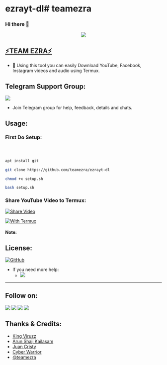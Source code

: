 # ezrayt-dl# teamezra

### Hi there 👋

<!--
**Exra Youtube Downloader** is a ✨ _special_ ✨ repository because its `README.md` (this file) appears on your GitHub profile.

Here are some ideas to get you started:

- 🔭 Faster Download in Slow Speed Internet
- 🌱 Faster Loading
- 👯 Fast Share in Launchet
- 🤔 Smooth Overall Working
- 💬 Shorts,Yt-Playlist Downloads
- 📫 From Team Ezra 
- 😄 Able to Download in Different Qualities
- ⚡ High Quality Audio Definition
-->

[<p align="center">
<img src="https://telegra.ph/file/dcaa2520bf493bf48a69c.jpg">](https://youtube.com/channel/UCd27MwwdTQ530Sy6qyxZBqw)

## [⚡TEAM EZRA⚡](https://t.me/teamEzra)

- 🔭 Using this tool you can easily Download YouTube, Facebook, Instagram videos and audio using Termux.

## Telegram Support Group:
<a href="https://t.me/teamEzra"><img src="https://img.shields.io/badge/Join-Telegram%20Group-blue.svg?logo=telegram"></a>

* Join Telegram group for help, feedback, details and chats.

## Usage:
### First Do Setup:
```bash



apt install git

git clone https://github.com/teamezra/ezrayt-dl

chmod +x setup.sh

bash setup.sh
```
### Share YouTube Video to Termux:
[![Share Video](https://telegra.ph/file/265d9e748f703f227dbca.jpg)](https://t.me/teamEzra)

[![With Termux](https://telegra.ph/file/8fd546c37ab766da2b1c8.jpg)](https://t.me/teamEzra)

#### Note:


## License:
[![GitHub](https://img.shields.io/github/license/teamezra/ezrayt-dl?color=blue)](https://github.com/teamezra/ezrayt-dl/blob/master/LICENSE)

- If you need more help:
    - <a href="https://t.me/teamezra"><img src="https://img.shields.io/badge/Join-Telegram%20Group-blue.svg?logo=telegram"></a>
---

## Follow on:
<a href="https://github.com/teamezra"><img src="https://img.shields.io/badge/GitHub-Follow%20on%20GitHub-inactive.svg?logo=github"></a> <a href="https://twitter.com/teamezra"><img src="https://img.shields.io/badge/Twitter-Follow%20on%20Twitter-informational.svg?logo=twitter"></a> <a href="https://facebook.com/teamezra"><img src="https://img.shields.io/badge/Facebook-Follow%20on%20Facebook-blue.svg?logo=facebook"></a> <a href="https://instagram.com/teamezra"><img src="https://img.shields.io/badge/Instagram-Follow%20on%20Instagram-important.svg?logo=instagram"></a>

## Thanks & Credits:

- [King Viruzz](https://instagram.com/king_viruzz?utm_medium=copy_link)
- [Arun Shaji Kailasam](https://instagram.com/pr1nc3_0f_h4ck3rs?utm_medium=copy_link)
- [Juan Cristy](https://instagram.com/__juan__cristy__?utm_medium=copy_link)
- [Cyber Warrior](https://telegram.dog/Cyberw4rriors)
- [@teamezra](https://telegram.dog/teamezra)

